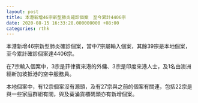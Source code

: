 ```yaml
---
layout: post
title: 本港新增46宗新型肺炎確診個案　至今累計4406宗
date: 2020-08-15 16:33:28.000000000 +08:00
categories: rthk
---
```


本港新增46宗新型肺炎確診個案，當中7宗屬輸入個案，其餘39宗是本地個案，至今累計確診個案達4406宗。

在7宗輸入個案中，3宗是菲律賓來港的外傭、3宗是印度來港人士，及1名由澳洲經新加坡抵港的空中服務員。

本地個案中，有12宗個案沒有源頭，及有27宗與之前的個案有關連，包括22宗是與一些家庭群組有關，與及葵涌貨櫃碼頭亦有新增個案。
